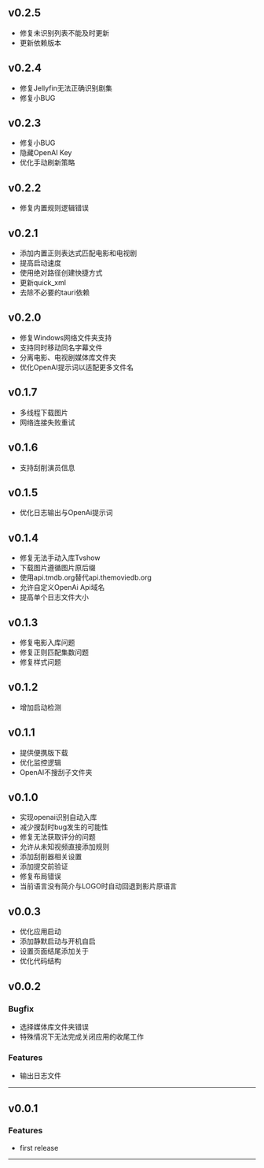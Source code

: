 ## v0.2.5

- 修复未识别列表不能及时更新
- 更新依赖版本

## v0.2.4

- 修复Jellyfin无法正确识别剧集
- 修复小BUG

## v0.2.3

- 修复小BUG
- 隐藏OpenAI Key
- 优化手动刷新策略

## v0.2.2

- 修复内置规则逻辑错误

## v0.2.1

- 添加内置正则表达式匹配电影和电视剧
- 提高启动速度
- 使用绝对路径创建快捷方式
- 更新quick_xml
- 去除不必要的tauri依赖

## v0.2.0

- 修复Windows网络文件夹支持
- 支持同时移动同名字幕文件
- 分离电影、电视剧媒体库文件夹
- 优化OpenAI提示词以适配更多文件名

## v0.1.7

- 多线程下载图片
- 网络连接失败重试

## v0.1.6

- 支持刮削演员信息
  
## v0.1.5

- 优化日志输出与OpenAi提示词

## v0.1.4

- 修复无法手动入库Tvshow
- 下载图片遵循图片原后缀
- 使用api.tmdb.org替代api.themoviedb.org
- 允许自定义OpenAi Api域名
- 提高单个日志文件大小

## v0.1.3

- 修复电影入库问题
- 修复正则匹配集数问题
- 修复样式问题
  
## v0.1.2

- 增加启动检测

## v0.1.1

- 提供便携版下载
- 优化监控逻辑
- OpenAI不搜刮子文件夹

## v0.1.0

- 实现openai识别自动入库
- 减少搜刮时bug发生的可能性
- 修复无法获取评分的问题
- 允许从未知视频直接添加规则
- 添加刮削器相关设置
- 添加提交前验证
- 修复布局错误
- 当前语言没有简介与LOGO时自动回退到影片原语言

## v0.0.3

- 优化应用启动
- 添加静默启动与开机自启
- 设置页面结尾添加关于
- 优化代码结构

## v0.0.2

### Bugfix

- 选择媒体库文件夹错误
- 特殊情况下无法完成关闭应用的收尾工作

### Features

- 输出日志文件

---

## v0.0.1

### Features

- first release

---

